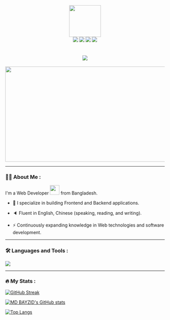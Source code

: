 
<div id="header" align="center">
  <img src="https://i.giphy.com/media/v1.Y2lkPTc5MGI3NjExeDZnaWZkOTk3NGx0dDlubDZmcHUzZWE1YXpkd2d1ZGk1YTJqc2JzdiZlcD12MV9pbnRlcm5hbF9naWZfYnlfaWQmY3Q9cw/RN8FdaB6T1bkkI5n4I/giphy.gif" width="100"/>

  <div id="badges">
    <a href='https://api.whatsapp.com/send?phone=19505274134'><img src='https://img.shields.io/badge/WhatsApp-25D366?style=for-the-badge&logo=whatsapp&logoColor=white' /></a>
    <a href='mailto:bayzidalways@gmail.com'><img src='https://img.shields.io/badge/Gmail-D14836?style=for-the-badge&logo=gmail&logoColor=white' /></a>
    <a href='https://www.linkedin.com/in/md-bayzid-211b67345'><img src='https://img.shields.io/badge/LinkedIn-0077B5?style=for-the-badge&logo=linkedin&logoColor=white' /></a> 
    <a href='https://x.com/bayzidalways'><img src='https://img.shields.io/badge/Twitter-1DA1F2?style=for-the-badge&logo=twitter&logoColor=white' /></a>
  </div>
<h1 align="center">
    <img src="https://readme-typing-svg.herokuapp.com/?font=Righteous&size=35&center=true&vCenter=true&width=500&height=70&duration=4000&lines=Hi+There!+👋;+I'm+MD+BAYZID!;" />
</h1>
</div>

<div align="center">
  <img src="https://media.giphy.com/media/dWesBcTLavkZuG35MI/giphy.gif" width="600" height="300"/>
</div>

---

### :man_technologist: About Me :

I'm a Web Developer <img  src="https://media.giphy.com/media/WUlplcMpOCEmTGBtBW/giphy.gif"  width="30"> from Bangladesh.

- :telescope: I specialize in building Frontend and Backend applications.

- 🔈 Fluent in English, Chinese (speaking, reading, and writing).

- :zap: Continuously expanding knowledge in Web technologies and software development.

---

### :hammer_and_wrench: Languages and Tools :

<img  src="https://skillicons.dev/icons?i=html,css,javascript,typescript,react,nextjs,tailwind,flask,django,sass,nodejs,express,mongodb,mysql,python,git"  width={100}/><br>

---

### :fire: My Stats :

[![GitHub Streak](https://github-readme-streak-stats.herokuapp.com?user=bayzidalways&theme=dark&hide_border=true&border_radius=20&mode=weekly)](https://git.io/streak-stats)

[![MD BAYZID's GitHub stats](https://github-readme-stats.vercel.app/api?username=bayzidalways&hide=contribs&show_icons=true&theme=vision-friendly-dark&hide_border=true&border_radius=20&bg_color=151515)](https://github.com/anuraghazra/github-readme-stats)

[![Top Langs](https://github-readme-stats.vercel.app/api/top-langs/?username=bayzidalways&layout=pie&theme=vision-friendly-dark&hide_border=true&border_radius=20&bg_color=151515)](https://github.com/anuraghazra/github-readme-stats)

<!--

**bayzidalways/bayzid** is a ✨ _special_ ✨ repository because its `README.md` (this file) appears on your GitHub profile.

Here are some ideas to get you started:

- 🔭 I’m currently working on ...

- 🌱 I’m currently learning ...

- 👯 I’m looking to collaborate on ...

- 🤔 I’m looking for help with ...

- 💬 Ask me about ...

- 📫 How to reach me: ...

- 😄 Pronouns: ...

- ⚡ Fun fact: ...

-->
